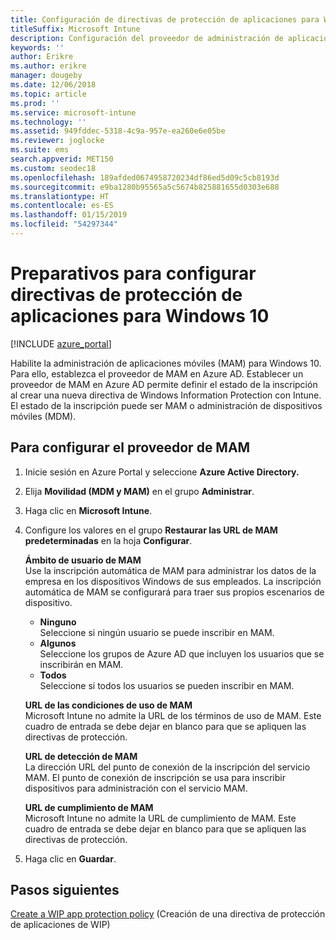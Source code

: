 ```yaml
---
title: Configuración de directivas de protección de aplicaciones para Windows 10
titleSuffix: Microsoft Intune
description: Configuración del proveedor de administración de aplicaciones móviles (MAM) en Azure AD.
keywords: ''
author: Erikre
ms.author: erikre
manager: dougeby
ms.date: 12/06/2018
ms.topic: article
ms.prod: ''
ms.service: microsoft-intune
ms.technology: ''
ms.assetid: 949fddec-5318-4c9a-957e-ea260e6e05be
ms.reviewer: joglocke
ms.suite: ems
search.appverid: MET150
ms.custom: seodec18
ms.openlocfilehash: 189afded0674958720234df86ed5d09c5cb8193d
ms.sourcegitcommit: e9ba1280b95565a5c5674b825881655d0303e688
ms.translationtype: HT
ms.contentlocale: es-ES
ms.lasthandoff: 01/15/2019
ms.locfileid: "54297344"
---
```

# <a name="get-ready-to-configure-app-protection-policies-for-windows-10"></a>Preparativos para configurar directivas de protección de aplicaciones para Windows 10 

[!INCLUDE [azure_portal](./includes/azure_portal.md)]

Habilite la administración de aplicaciones móviles (MAM) para Windows 10. Para ello, establezca el proveedor de MAM en Azure AD. Establecer un proveedor de MAM en Azure AD permite definir el estado de la inscripción al crear una nueva directiva de Windows Information Protection con Intune. El estado de la inscripción puede ser MAM o administración de dispositivos móviles (MDM).

## <a name="to-configure-the-mam-provider"></a>Para configurar el proveedor de MAM

1. Inicie sesión en Azure Portal y seleccione **Azure Active Directory.**

2. Elija **Movilidad (MDM y MAM)** en el grupo **Administrar**.

3. Haga clic en **Microsoft Intune**.

4. Configure los valores en el grupo **Restaurar las URL de MAM predeterminadas** en la hoja **Configurar**.

   **Ámbito de usuario de MAM**  
   Use la inscripción automática de MAM para administrar los datos de la empresa en los dispositivos Windows de sus empleados. La inscripción automática de MAM se configurará para traer sus propios escenarios de dispositivo.<ul><li>**Ninguno**<br>Seleccione si ningún usuario se puede inscribir en MAM.</li><li>**Algunos**<br>Seleccione los grupos de Azure AD que incluyen los usuarios que se inscribirán en MAM.</li><li>**Todos**<br>Seleccione si todos los usuarios se pueden inscribir en MAM.</li></ul>

   **URL de las condiciones de uso de MAM**  
   Microsoft Intune no admite la URL de los términos de uso de MAM. Este cuadro de entrada se debe dejar en blanco para que se apliquen las directivas de protección.

   **URL de detección de MAM**  
   La dirección URL del punto de conexión de la inscripción del servicio MAM. El punto de conexión de inscripción se usa para inscribir dispositivos para administración con el servicio MAM.

   **URL de cumplimiento de MAM**  
   Microsoft Intune no admite la URL de cumplimiento de MAM. Este cuadro de entrada se debe dejar en blanco para que se apliquen las directivas de protección. 

5.  Haga clic en **Guardar**.

## <a name="next-steps"></a>Pasos siguientes

[Create a WIP app protection policy](windows-information-protection-policy-create.md) (Creación de una directiva de protección de aplicaciones de WIP)
